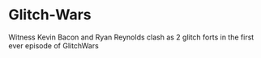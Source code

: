 # Glitch-Wars
Witness Kevin Bacon and Ryan Reynolds clash as 2 glitch forts in the first ever episode of GlitchWars
